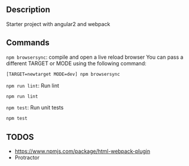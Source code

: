 ## Description
Starter project with angular2 and webpack

## Commands
`npm browsersync`:  compile and open a live reload browser
You can pass a different TARGET or MODE using the following command:
```sh
[TARGET=newtarget MODE=dev] npm browsersync
```

`npm run lint`:  Run lint
```sh
npm run lint
```

`npm test`:  Run unit tests
```sh
npm test
```

## TODOS
* https://www.npmjs.com/package/html-webpack-plugin    
* Protractor    


